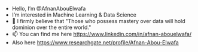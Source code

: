 - Hello, I’m @AfnanAbouElwafa
- I’m interested in Machine Learning & Data Science 
- 🌱 I firmly believe that "Those who possess mastery over data will hold dominion over the entire world."
- 📫 You can find me here https://www.linkedin.com/in/afnan-abouelwafa/
- Also here https://www.researchgate.net/profile/Afnan-Abou-Elwafa


<!---
AfnanAbouElwafa/AfnanAbouElwafa is a ✨ special ✨ repository because its `README.md` (this file) appears on your GitHub profile.
You can click the Preview link to take a look at your changes.
--->

